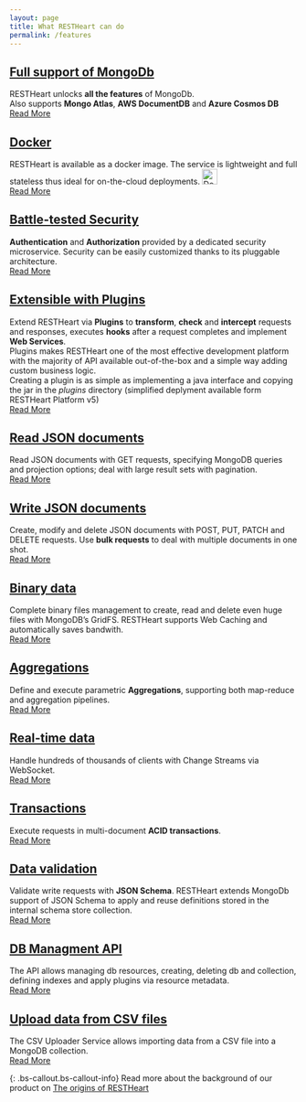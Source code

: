 ```yaml
---
layout: page
title: What RESTHeart can do
permalink: /features
---
```

 
<div class="row mt-4">
    <article class="mt-4 mt-lg-0 col-lg-4 zoom">
        <div class="card newsText text-justified h-100 w-100">
            <div class="card-body">
                <h5 class="card-title">
                    <h2><a href="{{ "/use-cases/rest-api" | prepend: site.baseurl }}">Full support of MongoDb</a></h2>
                </h5>
                <div>RESTHeart unlocks <strong>all the features</strong> of MongoDb. </div>
                <div class="mt-1">
                    Also supports <strong>Mongo Atlas</strong>, <strong>AWS DocumentDB</strong> and <strong>Azure Cosmos DB</strong>
                </div>
            </div>
            <div class="d-flex w-100 justify-content-end">
                <a class="btn btn-m" href="{{ "/use-cases/rest-api" | prepend: site.baseurl }}">Read More</a>
            </div>
        </div>
    </article>
    <article class="mt-4 mt-lg-0 col-lg-4 zoom">
        <div class="card newsText text-justified h-100 w-100">
            <div class="card-body">
                <h5 class="card-title">
                    <h2><a href="{{ "/docs/setup" | prepend: site.baseurl }}">Docker</a></h2>
                </h5>
                <div>
                    RESTHeart is available as a docker image. The service is lightweight and full stateless thus ideal for on-the-cloud deployments.
                    <a class="mt-1" href="https://hub.docker.com/r/softinstigate/restheart">
                        <img height="27" class="align-top rounded sm-2 mt-2 xs-2 img-responsive" alt="Docker Pulls"
                            src="https://img.shields.io/docker/pulls/softinstigate/restheart.svg?style=for-the-badge">
                    </a>
                </div>
            </div>
            <div class="d-flex w-100 justify-content-end">
                <a class="btn btn-m" href="{{ "/docs/setup" | prepend: site.baseurl }}">Read More</a>
            </div>
        </div>
    </article>
    <article class="mt-4 mt-lg-0 col-lg-4 zoom">
        <div class="card newsText text-justified h-100 w-100">
            <div class="card-body">
                <h5 class="card-title">
                    <h2><a href="{{ "/docs/security/overview/#understanding-restheart-security" | prepend: site.baseurl }}">Battle-tested Security</a></h2>
                </h5>
                <div><strong>Authentication</strong> and <strong>Authorization</strong> provided by a dedicated security microservice. Security can be easily customized thanks to its pluggable architecture.
                </div>
            </div>
            <div class="d-flex w-100 justify-content-end">
                <a class="btn btn-m" href="{{ "/docs/security/overview/#understanding-restheart-security" | prepend: site.baseurl }}">Read More</a>
            </div>
        </div>
    </article>
</div>

<div class="row mt-4">
    <article class="mt-4 mt-lg-0 col-lg-12 zoom">
        <div class="card newsText text-justified h-100 w-100">
            <div class="card-body">
                <h5 class="card-title">
                    <h2><a href="{{ "/docs/plugins/overview/" | prepend: site.baseurl }}">Extensible with Plugins</a></h2>
                </h5>
                <div>
                    Extend RESTHeart via <strong>Plugins</strong> to <strong>transform</strong>, <strong>check</strong> and <strong>intercept</strong> requests and responses, executes <strong>hooks</strong> after a request completes and implement <strong>Web Services</strong>.
                </div>
                <div class="bs-callout bs-callout-info">
                    Plugins makes RESTHeart one of the most effective development platform with the majority of API available out-of-the-box and a simple way adding custom business logic.
                </div>
                <div>
                    Creating a plugin is as simple as implementing a java interface and copying the jar in the <i>plugins</i> directory 
                    <span class="small">(simplified deplyment available form RESTHeart Platform v5)</span>
                </div>
            </div>
            <div class="d-flex w-100 justify-content-end">
                <a class="btn btn-m" href="{{ "/docs/plugins/overview/" | prepend: site.baseurl }}">Read More</a>
            </div>
        </div>
    </article>
</div>

<div class="row mt-4">
    <article class="mt-4 mt-lg-0 col-lg-4 zoom">
        <div class="card newsText text-justified h-100 w-100">
            <div class="card-body">
                <h5 class="card-title">
                    <h2><a href="{{ "/docs/read-docs" | prepend: site.baseurl }}">Read JSON documents</a></h2>
                </h5>
                <div>
                Read JSON documents with GET requests, specifying MongoDB queries and projection options; deal with large result sets with pagination.
                </div>
            </div>
            <div class="d-flex w-100 justify-content-end">
                <a class="btn btn-m" href="{{ "/docs/read-docs" | prepend: site.baseurl }}">Read More</a>
            </div>
        </div>
    </article>
    <article class="mt-4 mt-lg-0 col-lg-4 zoom">
        <div class="card newsText text-justified h-100 w-100">
            <div class="card-body">
                <h5 class="card-title">
                    <h2><a href="{{ "/docs/write-docs" | prepend: site.baseurl }}">Write JSON documents</a></h2>
                </h5>
                <div>
                    Create, modify and delete JSON documents with POST, PUT, PATCH and DELETE requests. Use <strong>bulk requests</strong> to deal with multiple documents in one shot.
                </div>
            </div>
            <div class="d-flex w-100 justify-content-end">
                <a class="btn btn-m" href="{{ "/docs/write-docs" | prepend: site.baseurl }}">Read More</a>
            </div>
        </div>
    </article>
    <article class="mt-4 mt-lg-0 col-lg-4 zoom">
        <div class="card newsText text-justified h-100 w-100">
            <div class="card-body">
                <h5 class="card-title">
                    <h2>
                        <a href="{{ "/docs/files" | prepend: site.baseurl }}">Binary data</a>
                    </h2>
                </h5>
                <div>
                Complete binary files management to create, read and delete even huge files with MongoDB’s GridFS. RESTHeart supports Web Caching and automatically saves bandwith.
                </div>
            </div>
            <div class="d-flex w-100 justify-content-end">
                <a class="btn btn-m" href="{{ "/docs/files" | prepend: site.baseurl }}">Read More</a>
            </div>
        </div>
    </article>
</div>

<div class="row mt-4">
    <article class="mt-4 mt-lg-0 col-lg-4 zoom">
        <div class="card newsText text-justified h-100 w-100">
            <div class="card-body">
                <h5 class="card-title">
                    <h2><a href="{{ "/docs/aggregations" | prepend: site.baseurl }}">Aggregations</a></h2>
                </h5>
                <div>
                    Define and execute parametric <strong>Aggregations</strong>, supporting both map-reduce and aggregation pipelines.
                </div>
            </div>
            <div class="d-flex w-100 justify-content-end">
                <a class="btn btn-m" href="{{ "/docs/aggregations" | prepend: site.baseurl }}">Read More</a>
            </div>
        </div>
    </article>
    <article class="mt-4 mt-lg-0 col-lg-4 zoom">
        <div class="card newsText text-justified h-100 w-100">
            <div class="card-body">
                <h5 class="card-title">
                    <h2><a href="{{ "/docs/change-streams/" | prepend: site.baseurl }}">Real-time data</a></h2>
                </h5>
                <div>
                    Handle hundreds of thousands of clients with Change Streams via WebSocket.
                </div>
            </div>
            <div class="d-flex w-100 justify-content-end">
                <a class="btn btn-m" href="{{ "/docs/change-streams/" | prepend: site.baseurl }}">Read More</a>
            </div>
        </div>
    </article>
    <article class="mt-4 mt-lg-0 col-lg-4 zoom">
        <div class="card newsText text-justified h-100 w-100">
            <div class="card-body">
                <h5 class="card-title">
                    <h2>
                        <a href="{{ "/docs/transactions" | prepend: site.baseurl }}">Transactions</a>
                    </h2>
                </h5>
                <div>
                Execute requests in multi-document <strong>ACID transactions</strong>.
                </div>
            </div>
            <div class="d-flex w-100 justify-content-end">
                <a class="btn btn-m" href="{{ "/docs/transactions" | prepend: site.baseurl }}">Read More</a>
            </div>
        </div>
    </article>
</div>

<div class="row my-4">
    <article class="mt-4 mt-lg-0 col-lg-4 zoom">
        <div class="card newsText text-justified h-100 w-100">
            <div class="card-body">
                <h5 class="card-title">
                    <h2><a href="{{ "/docs/json-schema-validation/" | prepend: site.baseurl }}">Data validation</a></h2>
                </h5>
                <div>Validate write requests with <strong>JSON Schema</strong>. RESTHeart extends MongoDb support of JSON Schema to apply and reuse definitions stored in the internal schema store collection.
                </div>
            </div>
            <div class="d-flex w-100 justify-content-end">
                <a class="btn btn-m" href="{{ "/docs/json-schema-validation/" | prepend: site.baseurl }}">Read More</a>
            </div>
        </div>
    </article>
    <article class="mt-4 mt-lg-0 col-lg-4 zoom">
        <div class="card newsText text-justified h-100 w-100">
            <div class="card-body">
                <h5 class="card-title">
                    <h2>
                        <a href="{{ "docs/mgmt/dbs-collections/" | prepend: site.baseurl }}">DB Managment API</a>
                    </h2>
                </h5>
                <div>The API allows managing db resources, creating, deleting db and collection, defining indexes and apply plugins via resource metadata.</div>
            </div>
            <div class="d-flex w-100 justify-content-end">
                <a class="btn btn-m" href="{{ "docs/mgmt/dbs-collections/" | prepend: site.baseurl }}">Read More</a>
            </div>
        </div>
    </article>
    <article class="mt-4 mt-lg-0 col-lg-4 zoom">
        <div class="card newsText text-justified h-100 w-100">
            <div class="card-body">
                <h5 class="card-title">
                    <h2>
                        <a href="{{ "/docs/csv" | prepend: site.baseurl }}">Upload data from CSV files</a>
                    </h2>
                </h5>
                <div>The CSV Uploader Service allows importing data from a CSV file into a MongoDB collection.</div>
            </div>
            <div class="d-flex w-100 justify-content-end">
                <a class="btn btn-m" href="{{ "/docs/csv" | prepend: site.baseurl }}">Read More</a>
            </div>
        </div>
    </article>
</div>

{: .bs-callout.bs-callout-info}
Read more about the background of our product on <a href="https://medium.com/softinstigate-team/the-origins-of-our-product-9ed6978c9448">The origins of RESTHeart</a>